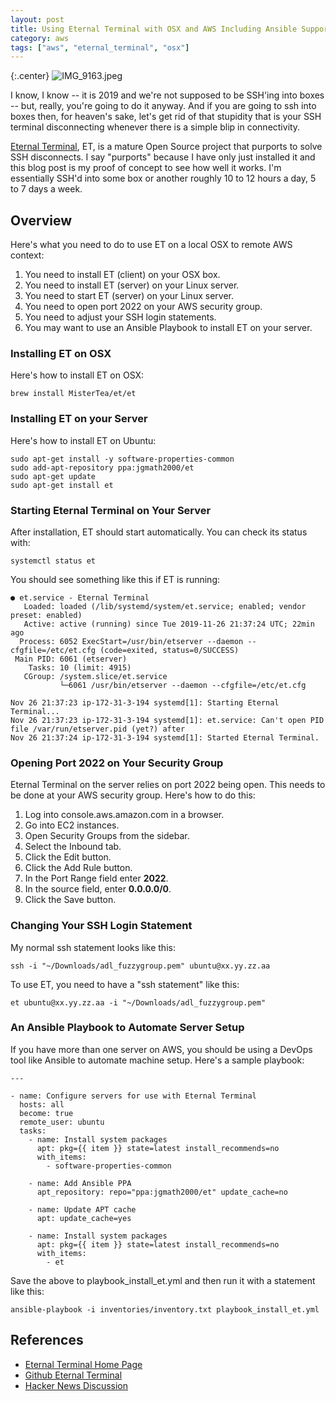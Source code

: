 ```yaml
---
layout: post
title: Using Eternal Terminal with OSX and AWS Including Ansible Support
category: aws
tags: ["aws", "eternal_terminal", "osx"]
---
```

{:.center}
![IMG_9163.jpeg](/blog/assets/IMG_9163.jpeg)

I know, I know -- it is 2019 and we're not supposed to be SSH'ing into boxes -- but, really, you're going to do it anyway.  And if you are going to ssh into boxes then, for heaven's sake, let's get rid of that stupidity that is your SSH terminal disconnecting whenever there is a simple blip in connectivity.

[Eternal Terminal](https://eternalterminal.dev/), ET, is a mature Open Source project that purports to solve SSH disconnects.  I say "purports" because I have only just installed it and this blog post is my proof of concept to see how well it works.  I'm essentially SSH'd into some box or another roughly 10 to 12 hours a day, 5 to 7 days a week.

## Overview

Here's what you need to do to use ET on a local OSX to remote AWS context:

1. You need to install ET (client) on your OSX box.
2. You need to install ET (server) on your Linux server.
3. You need to start ET (server) on your Linux server.
3. You need to open port 2022 on your AWS security group.
4. You need to adjust your SSH login statements.
5. You may want to use an Ansible Playbook to install ET on your server.

### Installing ET on OSX

Here's how to install ET on OSX:

    brew install MisterTea/et/et

### Installing ET on your Server

Here's how to install ET on Ubuntu:

    sudo apt-get install -y software-properties-common
    sudo add-apt-repository ppa:jgmath2000/et
    sudo apt-get update
    sudo apt-get install et

### Starting Eternal Terminal on Your Server

After installation, ET should start automatically.  You can check its status with:

    systemctl status et

You should see something like this if ET is running:

    ● et.service - Eternal Terminal
       Loaded: loaded (/lib/systemd/system/et.service; enabled; vendor preset: enabled)
       Active: active (running) since Tue 2019-11-26 21:37:24 UTC; 22min ago
      Process: 6052 ExecStart=/usr/bin/etserver --daemon --cfgfile=/etc/et.cfg (code=exited, status=0/SUCCESS)
     Main PID: 6061 (etserver)
        Tasks: 10 (limit: 4915)
       CGroup: /system.slice/et.service
               └─6061 /usr/bin/etserver --daemon --cfgfile=/etc/et.cfg

    Nov 26 21:37:23 ip-172-31-3-194 systemd[1]: Starting Eternal Terminal...
    Nov 26 21:37:23 ip-172-31-3-194 systemd[1]: et.service: Can't open PID file /var/run/etserver.pid (yet?) after
    Nov 26 21:37:24 ip-172-31-3-194 systemd[1]: Started Eternal Terminal.

### Opening Port 2022 on Your Security Group

Eternal Terminal on the server relies on port 2022 being open.  This needs to be done at your AWS security group.  Here's how to do this:

1. Log into console.aws.amazon.com in a browser.
2. Go into EC2 instances.
3. Open Security Groups from the sidebar.
4. Select the Inbound tab.
5. Click the Edit button.
6. Click the Add Rule button.
7. In the Port Range field enter **2022**.
8. In the source field, enter **0.0.0.0/0**.
9. Click the Save button.

### Changing Your SSH Login Statement

My normal ssh statement looks like this:

    ssh -i "~/Downloads/adl_fuzzygroup.pem" ubuntu@xx.yy.zz.aa

To use ET, you need to have a "ssh statement" like this:

    et ubuntu@xx.yy.zz.aa -i "~/Downloads/adl_fuzzygroup.pem"

### An Ansible Playbook to Automate Server Setup

If you have more than one server on AWS, you should be using a DevOps tool like Ansible to automate machine setup.  Here's a sample playbook:

    ---

    - name: Configure servers for use with Eternal Terminal
      hosts: all
      become: true
      remote_user: ubuntu
      tasks:
        - name: Install system packages
          apt: pkg={{ item }} state=latest install_recommends=no
          with_items:
            - software-properties-common

        - name: Add Ansible PPA
          apt_repository: repo="ppa:jgmath2000/et" update_cache=no

        - name: Update APT cache
          apt: update_cache=yes

        - name: Install system packages
          apt: pkg={{ item }} state=latest install_recommends=no
          with_items:
            - et
            
Save the above to playbook_install_et.yml and then run it with a statement like this:

    ansible-playbook -i inventories/inventory.txt playbook_install_et.yml
        

## References

* [Eternal Terminal Home Page](https://eternalterminal.dev/)
* [Github Eternal Terminal](https://github.com/MisterTea/EternalTerminal)
* [Hacker News Discussion](https://news.ycombinator.com/item?id=21640200)